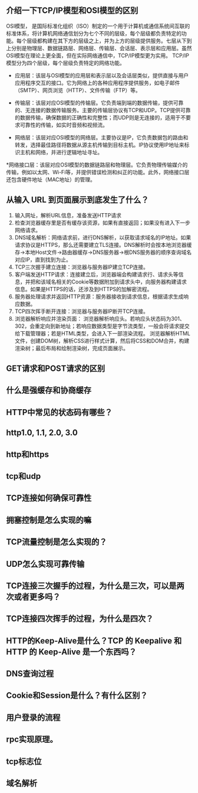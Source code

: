 ## 介绍一下TCP/IP模型和OSI模型的区别

OSI模型， 是国际标准化组织（ISO）制定的一个用于计算机或通信系统间互联的标准体系，将计算机网络通信划分为七个不同的层级，每个层级都负责特定的功能。每个层级都构建在其下方的层级之上，并为上方的层级提供服务。七层从下到上分别是物理层、数据链路层、网络层、传输层、会话层、表示层和应用层。虽然OSI模型在理论上更全面，但在实际网络通信中，TCP/IP模型更为实用。 TCP/IP模型分为四个层级，每个层级负责特定的网络功能。

* 应用层：该层与OSI模型的应用层和表示层以及会话层类似，提供直接与用户应用程序交互的接口。它为网络上的各种应用程序提供服务，如电子邮件（SMTP）、网页浏览（HTTP）、文件传输（FTP）等。

* 传输层：该层对应OSI模型的传输层。它负责端到端的数据传输，提供可靠的、无连接的数据传输服务。主要的传输层协议有TCP和UDP。TCP提供可靠的数据传输，确保数据的正确性和完整性；而UDP则是无连接的，适用于不要求可靠性的传输，如实时音频和视频流。

* 网络层：该层对应OSI模型的网络层。主要协议是IP，它负责数据包的路由和转发，选择最佳路径将数据从源主机传输到目标主机。IP协议使用IP地址来标识主机和网络，并进行逻辑地址寻址。

*网络接口层：该层对应OSI模型的数据链路层和物理层。它负责物理传输媒介的传输，例如以太网、Wi-Fi等，并提供错误检测和纠正的功能。此外，网络接口层还包含硬件地址（MAC地址）的管理。


## 从输入 URL 到页面展示到底发生了什么？

1. 输入网址，解析URL信息，准备发送HTTP请求
2. 检查浏览器缓存里是否有缓存该资源，如果有直接返回；如果没有进入下一步网络请求。
3. DNS域名解析：网络请求前，进行DNS解析，以获取请求域名的IP地址。如果请求协议是HTTPS，那么还需要建立TLS连接。DNS解析时会按本地浏览器缓存->本地Host文件->路由器缓存->DNS服务器->根DNS服务器的顺序查询域名对应IP，直到找到为止。
4. TCP三次握手建立连接：浏览器与服务器IP建立TCP连接。
5. 客户端发送HTTP请求：连接建立后，浏览器端会构建请求行、请求头等信息，并把和该域名相关的Cookie等数据附加到请求头中，向服务器构建请求信息。如果是HTTPS的话，还涉及到HTTPS的加解密流程。
6. 服务器处理请求并返回HTTP资源：服务器接收到请求信息，根据请求生成响应数据。
7. TCP四次挥手断开连接：浏览器与服务器IP断开TCP连接。
8. 浏览器解析响应并渲染页面：
浏览器解析响应头。若响应头状态码为301、302，会重定向到新地址；若响应数据类型是字节流类型，一般会将请求提交给下载管理器；若是HTML类型，会进入下一部渲染流程。
浏览器解析HTML文件，创建DOM树，解析CSS进行样式计算，然后将CSS和DOM合并，构建渲染树；最后布局和绘制渲染树，完成页面展示。

## GET请求和POST请求的区别

## 什么是强缓存和协商缓存

## HTTP中常见的状态码有哪些？

## http1.0, 1.1, 2.0, 3.0

## http和https

## tcp和udp

## TCP连接如何确保可靠性
 
## 拥塞控制是怎么实现的嘛

## TCP流量控制是怎么实现的？

## UDP怎么实现可靠传输

## TCP连接三次握手的过程，为什么是三次，可以是两次或者更多吗？

## TCP连接四次挥手的过程，为什么是四次？

## HTTP的Keep-Alive是什么？TCP 的 Keepalive 和 HTTP 的 Keep-Alive 是一个东西吗？

## DNS查询过程

## Cookie和Session是什么？有什么区别？

## 用户登录的流程

## rpc实现原理。

## tcp标志位


## 域名解析